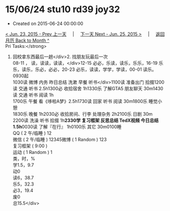 # 15/06/24 stu10 rd39 joy32

* Created on 2015-06-24 00:00:00

[&lt; Jun. 23, 2015 - Prev 上一天](d23.md)     \|     [下一天 Next - Jun. 25, 2015 &gt;](d25.md)     \|     [返回月历 Back to Month ^](index.md)   
Pri Tasks:&lt;/strong&gt;  
1. 回校拿东西最后一趟&lt;/div&gt;2. 找朋友玩最后一次  
08-11 ， 读，读读，读读，&lt;/div&gt;12-15 必必，乐读，读乐，乐乐，16-19 乐乐，读乐，乐必，必必，20-23 必乐，读读，学学，学读，00-01 读乐。  
0930起  
1030读 微博 内务 昨日总结 洗漱 早餐 听书&lt;/div&gt;1100读 准备出门 拾掇1200读 交通 听书 2.5h1300必 收拾宿舍 1h1330乐 了解GTA5 朋友聊天 30m1430读 交通 听书 阅读 1h  
1700乐 午餐 看《哆啦A梦》2.5h1730读 回家 听书 阅读 30m1800乐 睡觉小憩  
1830乐 晚餐 1h2030必 收拾房间、行李 处理杂务 2h2100乐 日剧 30m  
2200读 洗澡 听书 拾掇 1h**2330学 复习框架 反思总结 TedX视频 今日总结 1.5h**0030读 了解『在行』 1h0100乐 其它 30m0100睡  
QQ \( 2 午/临睡 \) 12  
微信 \( 2 午/临睡 \) 12345微博 \( 1 Random \) 123  
复习框架 \( 9:00 \)  
运动 \( 1 Random \) 1  
类，时，%  
学1.5，9.7  
动0  
读6，38.7  
乐5，32.3  
必3，19.4  
废0  
总15.5&lt;/div&gt;

